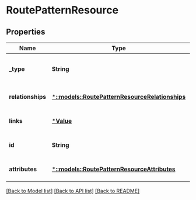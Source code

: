 # RoutePatternResource

## Properties
Name | Type | Description | Notes
------------ | ------------- | ------------- | -------------
**_type** | **String** | The JSON-API resource type | [optional] [default to null]
**relationships** | [***::models::RoutePatternResourceRelationships**](RoutePatternResource_relationships.md) |  | [optional] [default to null]
**links** | [***Value**](Value.md) |  | [optional] [default to null]
**id** | **String** | The JSON-API resource ID | [optional] [default to null]
**attributes** | [***::models::RoutePatternResourceAttributes**](RoutePatternResource_attributes.md) |  | [optional] [default to null]

[[Back to Model list]](../README.md#documentation-for-models) [[Back to API list]](../README.md#documentation-for-api-endpoints) [[Back to README]](../README.md)


